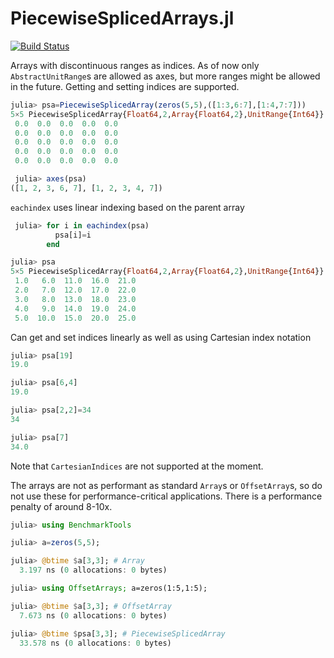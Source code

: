 # PiecewiseSplicedArrays.jl
[![Build Status](https://travis-ci.org/jishnub/PiecewiseSplicedArrays.jl.svg?branch=master)](https://travis-ci.org/jishnub/PiecewiseSplicedArrays.jl)

Arrays with discontinuous ranges as indices. As of now only `AbstractUnitRange`s are allowed as axes, but more ranges might be allowed in the future. Getting and setting indices are supported.

```julia
julia> psa=PiecewiseSplicedArray(zeros(5,5),([1:3,6:7],[1:4,7:7]))
5×5 PiecewiseSplicedArray{Float64,2,Array{Float64,2},UnitRange{Int64}} with indices [1, 2, 3, 6, 7]×[1, 2, 3, 4, 7]:
 0.0  0.0  0.0  0.0  0.0
 0.0  0.0  0.0  0.0  0.0
 0.0  0.0  0.0  0.0  0.0
 0.0  0.0  0.0  0.0  0.0
 0.0  0.0  0.0  0.0  0.0

 julia> axes(psa)
([1, 2, 3, 6, 7], [1, 2, 3, 4, 7])
 ```

`eachindex` uses linear indexing based on the parent array


```julia
 julia> for i in eachindex(psa)
       	  psa[i]=i
       	end

julia> psa
5×5 PiecewiseSplicedArray{Float64,2,Array{Float64,2},UnitRange{Int64}} with indices [1, 2, 3, 6, 7]×[1, 2, 3, 4, 7]:
 1.0   6.0  11.0  16.0  21.0
 2.0   7.0  12.0  17.0  22.0
 3.0   8.0  13.0  18.0  23.0
 4.0   9.0  14.0  19.0  24.0
 5.0  10.0  15.0  20.0  25.0
```

Can get and set indices linearly as well as using Cartesian index notation

```julia
julia> psa[19]
19.0

julia> psa[6,4]
19.0

julia> psa[2,2]=34
34

julia> psa[7]
34.0
```

Note that `CartesianIndices` are not supported at the moment.

The arrays are not as performant as standard `Array`s or `OffsetArray`s, so do not use these for performance-critical applications. There is a performance penalty of around 8-10x.

```julia
julia> using BenchmarkTools

julia> a=zeros(5,5);

julia> @btime $a[3,3]; # Array
  3.197 ns (0 allocations: 0 bytes)

julia> using OffsetArrays; a=zeros(1:5,1:5);

julia> @btime $a[3,3]; # OffsetArray
  7.673 ns (0 allocations: 0 bytes)

julia> @btime $psa[3,3]; # PiecewiseSplicedArray
  33.578 ns (0 allocations: 0 bytes)
```

